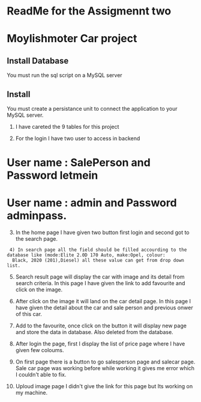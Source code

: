 # ReadMe for the Assigmennt two
# Moylishmoter Car project

## Install Database

You must run the sql script on a MySQL server

## Install 

You must create a persistance unit to connect the application to your MySQL server.


  1) I have careted the  9 tables for this project

  2) For the login I have two user to access in backend 
 # User name : SalePerson and Password letmein

   # User name : admin and Password adminpass.

   3) In the home page I have given two button first login and second got to the search page.

     4) In search page all the field should be filled accourding to the database like (mode:Elite 2.0D 170 Auto, make:Opel, colour:
      Black, 2020 (201),Diesel) all these value can get from drop down list.

   5) Search result page will display the car with image and its detail from search criteria. In this page I have given the link
     to add favourite and click on the image.

  6) After click on the image it will land on the car detail page. In this page I have given the detail about the car and 
 sale person and previous onwer of this car.

  7) Add to the favourite, once click on the button it will display new page and store the data in database.
   Also deleted from the database.
 
   8) After login the page, first I display the list of price page where I have given few coloums.

  9) On first page there is a button to go salesperson page and salecar page. Sale car page was working before while working 
   it gives me error which I couldn't able to fix.

  10) Uploud image page I didn't give the link for this page but Its working on my machine.

